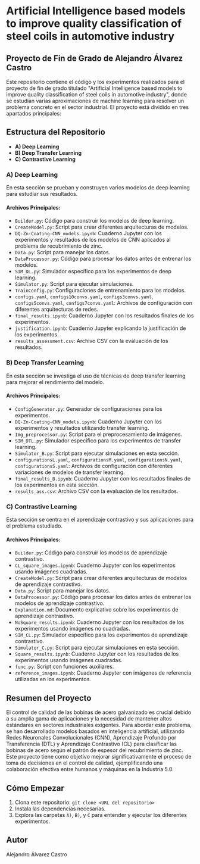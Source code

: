 # Artificial Intelligence based models to improve quality classification of steel coils in automotive industry

## Proyecto de Fin de Grado de Alejandro Álvarez Castro

Este repositorio contiene el código y los experimentos realizados para el proyecto de fin de grado titulado "Artificial Intelligence based models to improve quality classification of steel coils in automotive industry", donde se estudian varias aproximaciones de machine learning para resolver un problema concreto en el sector industrial. El proyecto está dividido en tres apartados principales:

## Estructura del Repositorio

- **A) Deep Learning**
- **B) Deep Transfer Learning**
- **C) Contrastive Learning**

### A) Deep Learning

En esta sección se prueban y construyen varios modelos de deep learning para estudiar sus resultados.

#### Archivos Principales:

- `Builder.py`: Código para construir los modelos de deep learning.
- `CreateModel.py`: Script para crear diferentes arquitecturas de modelos.
- `DQ-Zn-Coating-CNN_models.ipynb`: Cuaderno Jupyter con los experimentos y resultados de los modelos de CNN aplicados al problema de recubrimiento de zinc.
- `Data.py`: Script para manejar los datos.
- `DataProcessor.py`: Código para procesar los datos antes de entrenar los modelos.
- `SIM_DL.py`: Simulador específico para los experimentos de deep learning.
- `Simulator.py`: Script para ejecutar simulaciones.
- `TrainConfig.py`: Configuraciones de entrenamiento para los modelos.
- `configs.yaml`, `configs10convs.yaml`, `configs3convs.yaml`, `configs5convs.yaml`, `configs7convs.yaml`: Archivos de configuración con diferentes arquitecturas de redes.
- `final_results.ipynb`: Cuaderno Jupyter con los resultados finales de los experimentos.
- `justification.ipynb`: Cuaderno Jupyter explicando la justificación de los experimentos.
- `results_assessment.csv`: Archivo CSV con la evaluación de los resultados.

### B) Deep Transfer Learning

En esta sección se investiga el uso de técnicas de deep transfer learning para mejorar el rendimiento del modelo.

#### Archivos Principales:

- `ConfigGenerator.py`: Generador de configuraciones para los experimentos.
- `DQ-Zn-Coating-CNN_models.ipynb`: Cuaderno Jupyter con los experimentos y resultados utilizando transfer learning.
- `Img_preprocessor.py`: Script para el preprocesamiento de imágenes.
- `SIM_DTL.py`: Simulador específico para los experimentos de transfer learning.
- `Simulator_B.py`: Script para ejecutar simulaciones en esta sección.
- `configurationsL.yaml`, `configurationsM.yaml`, `configurationsN.yaml`, `configurationsS.yaml`: Archivos de configuración con diferentes variaciones de modelos de transfer learning.
- `final_results_B.ipynb`: Cuaderno Jupyter con los resultados finales de los experimentos en esta sección.
- `results_ass.csv`: Archivo CSV con la evaluación de los resultados.

### C) Contrastive Learning

Esta sección se centra en el aprendizaje contrastivo y sus aplicaciones para el problema estudiado.

#### Archivos Principales:

- `Builder.py`: Código para construir los modelos de aprendizaje contrastivo.
- `CL_square_images.ipynb`: Cuaderno Jupyter con los experimentos usando imágenes cuadradas.
- `CreateModel.py`: Script para crear diferentes arquitecturas de modelos de aprendizaje contrastivo.
- `Data.py`: Script para manejar los datos.
- `DataProcessor.py`: Código para procesar los datos antes de entrenar los modelos de aprendizaje contrastivo.
- `Explanation.md`: Documento explicativo sobre los experimentos de aprendizaje contrastivo.
- `NoSquare_results.ipynb`: Cuaderno Jupyter con los resultados de los experimentos usando imágenes no cuadradas.
- `SIM_CL.py`: Simulador específico para los experimentos de aprendizaje contrastivo.
- `Simulator_C.py`: Script para ejecutar simulaciones en esta sección.
- `Square_results.ipynb`: Cuaderno Jupyter con los resultados de los experimentos usando imágenes cuadradas.
- `func.py`: Script con funciones auxiliares.
- `reference_images.ipynb`: Cuaderno Jupyter con imágenes de referencia utilizadas en los experimentos.

## Resumen del Proyecto

El control de calidad de las bobinas de acero galvanizado es crucial debido a su amplia gama de aplicaciones y la necesidad de mantener altos estándares en sectores industriales exigentes. Para abordar este problema, se han desarrollado modelos basados en inteligencia artificial, utilizando Redes Neuronales Convolucionales (CNN), Aprendizaje Profundo por Transferencia (DTL) y Aprendizaje Contrastivo (CL) para clasificar las bobinas de acero según el patrón de espesor del recubrimiento de zinc. Este proyecto tiene como objetivo mejorar significativamente el proceso de toma de decisiones en el control de calidad, ejemplificando una colaboración efectiva entre humanos y máquinas en la Industria 5.0.

## Cómo Empezar

1. Clona este repositorio: `git clone <URL del repositorio>`
2. Instala las dependencias necesarias.
3. Explora las carpetas `A)`, `B)`, y `C` para entender y ejecutar los diferentes experimentos.

## Autor

Alejandro Álvarez Castro
